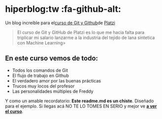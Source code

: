 # hiperblog:tw :fa-github-alt:
Un blog increíble para el[curso de Git y Github](https://platzi.com/cursos/git-github/)de [Platzi](https://platzi.com/"Platzi")
> El curso de Git y GitHub de Platzi es lo que me hacia falta para triplicar mi salario  lanzarme a la industria del tejido de lana sintetica con Machine Learning>

## En este curso vemos de todo:
* Todos los comandos de Git
* El flujo de trabajo en Github
* El verdadero amor por las buenas prácticas
* Trucos muy locos del profesor
* Las personalidades múltiples de Freddy

Y como un amable recordatorio: **Este readme.md es un chiste**.  Diseñado para el ejemplo. Si llegas acá NO TE LO TOMES EN SERIO y mejor ve [**a ver el curso**](https://platzi.com/cursos/git-github/ "a ver el curso").
